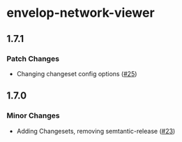 # envelop-network-viewer

## 1.7.1

### Patch Changes

- Changing changeset config options ([#25](https://github.com/FormidableLabs/envelop-network-viewer/pull/25))

## 1.7.0

### Minor Changes

- Adding Changesets, removing semtantic-release ([#23](https://github.com/FormidableLabs/envelop-network-viewer/pull/23))
